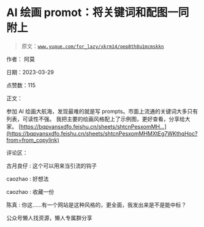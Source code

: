 # AI 绘画 promot：将关键词和配图一同附上

> 原文：[`www.yuque.com/for_lazy/xkrm14/qep8th8u1mcmskkn`](https://www.yuque.com/for_lazy/xkrm14/qep8th8u1mcmskkn)



作者： 阿莫



日期：2023-03-29



点赞数：115

<ne-card data-card-name="hr" data-card-type="block" id="GUGcN" data-event-boundary="card">

正文：



参加 AI 绘画大航海，发现最难的就是写 prompts。市面上流通的关键词大多只有列表，可读性不强。 我把主要的绘画风格配上了示例图，更好查看，分享给大家。 [https://bqpvansxdfo.feishu.cn/sheets/shtcnPesxomMH...](https://bqpvansxdfo.feishu.cn/sheets/shtcnPesxomMHMXtEg7WKthqHoc?from=from_copylink)

<ne-card data-card-name="hr" data-card-type="block" id="Gk0sk" data-event-boundary="card">

评论区：



古月良仔 : 这个可以用来当引流的钩子



caozhao : 好想法



caozhao : 收藏一份



陈真 : 你这……有一个网站是这种风格的，更全面，我发出来是不是能中标？

<ne-card data-card-name="hr" data-card-type="block" id="vdQeD" data-event-boundary="card">

公众号懒人找资源，懒人专属群分享

</ne-card></ne-card></ne-card>